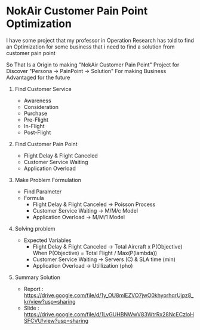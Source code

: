 # NokAir Customer Pain Point Optimization
  I have some project that my professor in Operation Research has told to find an Optimization for some business that i need to find a solution from customer pain point

  So That Is a Origin to making "NokAir Customer Pain Point" Project for Discover "Persona -> PainPoint -> Solution" For making Business Advantaged for the future
  
1. Find Customer Service
   * Awareness
   * Consideration
   * Purchase
   * Pre-Flight
   * In-Flight
   * Post-Flight

2. Find Customer Pain Point  
   * Flight Delay & Flight Canceled
   * Customer Service Waiting
   * Application Overload

3. Make Problem Formulation  
   * Find Parameter
   * Formula  
     * Flight Delay & Flight Canceled -> Poisson Process
     * Customer Service Waiting -> M/M/c Model
     * Application Overload -> M/M/1 Model

4. Solving problem  
   * Expected Variables  
       * Flight Delay & Flight Canceled -> Total Aircraft x P(Objective)  
         When P(Objective) = Total Flight / Max(P(lambda))
       * Customer Service Waiting -> Servers (C) & SLA time (min)
       * Application Overload -> Utillization (pho)

5. Summary Solution  
    * Report : https://drive.google.com/file/d/1y_OU8mlEZVO7jwO0khyorhqrUjpz8_kr/view?usp=sharing
    * Slide : https://drive.google.com/file/d/1LvGUHBNWwV83WtrRx28NcECzloHSFCVU/view?usp=sharing
